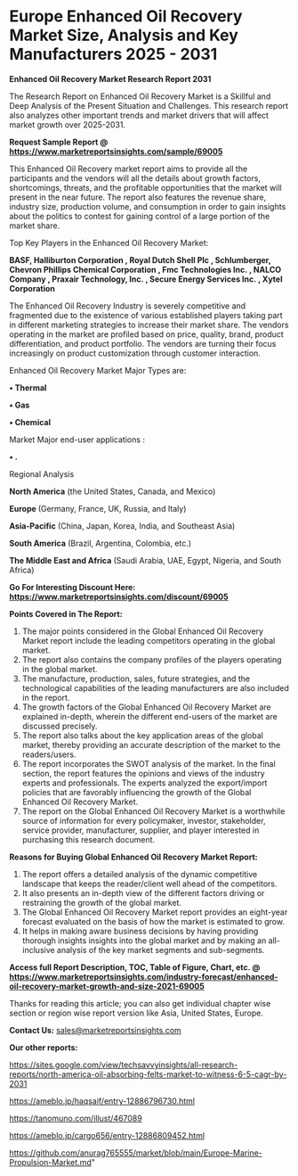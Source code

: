  # Europe Enhanced Oil Recovery Market Size, Analysis and Key Manufacturers 2025 - 2031

<strong>Enhanced Oil Recovery Market Research Report 2031</strong>

The Research Report on Enhanced Oil Recovery Market is a Skillful and Deep Analysis of the Present Situation and Challenges. This research report also analyzes other important trends and market drivers that will affect market growth over 2025-2031.

<strong>Request Sample Report @ <a href=https://www.marketreportsinsights.com/sample/69005>https://www.marketreportsinsights.com/sample/69005</a></strong>

This Enhanced Oil Recovery market report aims to provide all the participants and the vendors will all the details about growth factors, shortcomings, threats, and the profitable opportunities that the market will present in the near future. The report also features the revenue share, industry size, production volume, and consumption in order to gain insights about the politics to contest for gaining control of a large portion of the market share.

Top Key Players in the Enhanced Oil Recovery Market:

<strong>BASF, Halliburton Corporation , Royal Dutch Shell Plc , Schlumberger, Chevron Phillips Chemical Corporation , Fmc Technologies Inc. , NALCO Company , Praxair Technology, Inc. , Secure Energy Services Inc. , Xytel Corporation</strong>

The Enhanced Oil Recovery Industry is severely competitive and fragmented due to the existence of various established players taking part in different marketing strategies to increase their market share. The vendors operating in the market are profiled based on price, quality, brand, product differentiation, and product portfolio. The vendors are turning their focus increasingly on product customization through customer interaction.

Enhanced Oil Recovery Market Major Types are:

<strong>• Thermal

• Gas

• Chemical</strong>

Market Major end-user applications :

<strong>• .</strong>

Regional Analysis

</u><strong><b>North America</b></strong> (the United States, Canada, and Mexico)

<strong><b>Europe </b></strong>(Germany, France, UK, Russia, and Italy)

<strong><b>Asia-Pacific</b></strong> (China, Japan, Korea, India, and Southeast Asia)

<strong><b>South America</b></strong> (Brazil, Argentina, Colombia, etc.)

<strong><b>The Middle East and Africa</b></strong> (Saudi Arabia, UAE, Egypt, Nigeria, and South Africa)

<strong>Go For Interesting Discount Here: <a href=https://www.marketreportsinsights.com/discount/69005>https://www.marketreportsinsights.com/discount/69005</a></strong>

<strong>Points Covered in The Report:</strong>
<ol>
  <li>The major points considered in the Global Enhanced Oil Recovery Market report include the leading competitors operating in the global market.</li>
  <li>The report also contains the company profiles of the players operating in the global market.</li>
  <li>The manufacture, production, sales, future strategies, and the technological capabilities of the leading manufacturers are also included in the report.</li>
  <li>The growth factors of the Global Enhanced Oil Recovery Market are explained in-depth, wherein the different end-users of the market are discussed precisely.</li>
  <li>The report also talks about the key application areas of the global market, thereby providing an accurate description of the market to the readers/users.</li>
  <li>The report incorporates the SWOT analysis of the market. In the final section, the report features the opinions and views of the industry experts and professionals. The experts analyzed the export/import policies that are favorably influencing the growth of the Global Enhanced Oil Recovery Market.</li>
  <li>The report on the Global Enhanced Oil Recovery Market is a worthwhile source of information for every policymaker, investor, stakeholder, service provider, manufacturer, supplier, and player interested in purchasing this research document.</li>
</ol>
<strong>Reasons for Buying Global Enhanced Oil Recovery Market Report:</strong>

<ol>
  <li>The report offers a detailed analysis of the dynamic competitive landscape that keeps the reader/client well ahead of the competitors.</li>
  <li>It also presents an in-depth view of the different factors driving or restraining the growth of the global market.</li>
  <li>The Global Enhanced Oil Recovery Market report provides an eight-year forecast evaluated on the basis of how the market is estimated to grow.</li>
  <li>It helps in making aware business decisions by having providing thorough insights insights into the global market and by making an all-inclusive analysis of the key market segments and sub-segments.</li>
</ol>
<strong>Access full Report Description, TOC, Table of Figure, Chart, etc. @ <a href=https://www.marketreportsinsights.com/industry-forecast/enhanced-oil-recovery-market-growth-and-size-2021-69005>https://www.marketreportsinsights.com/industry-forecast/enhanced-oil-recovery-market-growth-and-size-2021-69005</a></strong>


Thanks for reading this article; you can also get individual chapter wise section or region wise report version like Asia, United States, Europe.

<strong>Contact Us:</strong>
sales@marketreportsinsights.com

<strong>Our other reports:</strong>

<a href=https://sites.google.com/view/techsavvyinsights/all-research-reports/north-america-oil-absorbing-felts-market-to-witness-6-5-cagr-by-2031>https://sites.google.com/view/techsavvyinsights/all-research-reports/north-america-oil-absorbing-felts-market-to-witness-6-5-cagr-by-2031</a>

<a href=https://ameblo.jp/haqsaif/entry-12886796730.html>https://ameblo.jp/haqsaif/entry-12886796730.html</a>

<a href=https://tanomuno.com/illust/467089>https://tanomuno.com/illust/467089</a>

<a href=https://ameblo.jp/cargo656/entry-12886809452.html>https://ameblo.jp/cargo656/entry-12886809452.html</a>

<a href=https://github.com/anurag765555/market/blob/main/Europe-Marine-Propulsion-Market.md>https://github.com/anurag765555/market/blob/main/Europe-Marine-Propulsion-Market.md</a>"
